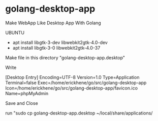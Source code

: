 # golang-desktop-app
Make WebApp Like Desktop App With Golang


UBUNTU
  - apt install libgtk-3-dev libwebkit2gtk-4.0-dev
  - apt install libgtk-3-0 libwebkit2gtk-4.0-37


Make file in this directory "golang-desktop-app.desktop"

Write

[Desktop Entry]
Encoding=UTF-8
Version=1.0
Type=Application
Terminal=false
Exec=/home/erickhene/go/src/golang-desktop-app
Icon=/home/erickhene/go/src/golang-desktop-app/favicon.ico
Name=phpMyAdmin

Save and Close

run "sudo cp golang-desktop-app.desktop ~/local/share/applications/
